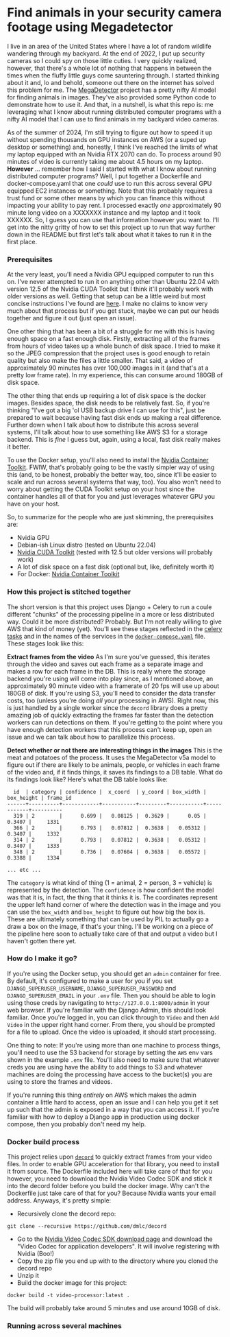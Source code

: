 # Find animals in your security camera footage using Megadetector

I live in an area of the United States where I have a lot of random wildlife
wandering through my backyard. At the end of 2022, I put up security cameras so
I could spy on those little cuties. I very quickly realized, however, that
there's a whole lot of nothing that happens in between the times when the
fluffy little guys come sauntering through. I started thinking about it and, lo
and behold, someone out there on the internet has solved this problem for me.
The [MegaDetector](https://github.com/agentmorris/MegaDetector) project has a
pretty nifty AI model for finding animals in images. They've also provided some
Python code to demonstrate how to use it. And that, in a nutshell, is what this
repo is: me leveraging what I know about running distributed computer programs
with a nifty AI model that I can use to find animals in my backyard video
cameras.

As of the summer of 2024, I'm still trying to figure out how to speed it up
without spending thousands on GPU instances on AWS (or a suped up desktop or
something) and, honestly, I think I've reached the limits of what my laptop
equipped with an Nvidia RTX 2070 can do. To process around 90 minutes of video
is currently taking me about 4.5 hours on my laptop. **However** ... remember
how I said I started with what I know about running distributed computer
programs? Well, I put together a Dockerfile and docker-compose.yaml that one
_could_ use to run this across several GPU equipped EC2 instances or something.
Note that this probably requires a trust fund or some other means by which you
can finance this without impacting your ability to pay rent. I processed
exactly _one_ approximately 90 minute long video on a XXXXXXX instance and my
laptop and it took XXXXXX. So, I guess you can use that information however you
want to. I'll get into the nitty gritty of how to set this project up to run
that way further down in the README but first let's talk about what it takes to
run it in the first place.

### Prerequisites

At the very least, you'll need a Nvidia GPU equipped computer to run this on.
I've never attempted to run it on anything other than Ubuntu 22.04 with version
12.5 of the Nvidia CUDA Toolkit but I think it'll probably work with older
versions as well. Getting that setup can be a little weird but most concise
instructions I've found are
[here](https://developer.nvidia.com/cuda-downloads). I make no claims to know
very much about that process but if you get stuck, maybe we can put our heads
together and figure it out (just open an issue).

One other thing that has been a bit of a struggle for me with this is having
enough space on a fast enough disk. Firstly, extracting all of the frames from
hours of video takes up a whole bunch of disk space. I tried to make it so the
JPEG compression that the project uses is good enough to retain quality but
also make the files a little smaller. That said, a video of approximately 90
minutes has over 100,000 images in it (and that's at a pretty low frame rate).
In my experience, this can consume around 180GB of disk space. 

The other thing that ends up requiring a lot of disk space is the docker
images. Besides space, the disk needs to be relatively fast. So, if you're
thinking "I've got a big 'ol USB backup drive I can use for this", just be
prepared to wait because having fast disk ends up making a real difference.
Further down when I talk about how to distribute this across several systems,
I'll talk about how to use something like AWS S3 for a storage backend. This is
_fine_ I guess but, again, using a local, fast disk really makes it better.

To use the Docker setup, you'll also need to install the [Nvidia Container
Toolkit](https://docs.nvidia.com/datacenter/cloud-native/container-toolkit/latest/install-guide.html).
FWIW, that's probably going to be the vastly simpler way of using this (and, to
be honest, probably the better way, too, since it'll be easier to scale and run
across several systems that way, too). You also won't need to worry about
getting the CUDA Toolkit setup on your host since the container handles all of
that for you and just leverages whatever GPU you have on your host. 

So, to summarize for the people who are just skimming, the prerequisites are:

* Nvidia GPU
* Debian-ish Linux distro (tested on Ubuntu 22.04)
* [Nvidia CUDA Toolkit](https://developer.nvidia.com/cuda-downloads) (tested with 12.5 but older versions will probably work)
* A lot of disk space on a fast disk (optional but, like, definitely worth it)
* For Docker: [Nvidia Container Toolkit](https://docs.nvidia.com/datacenter/cloud-native/container-toolkit/latest/install-guide.html)

### How this project is stitched together

The short version is that this project uses Django + Celery to run a coule
different "chunks" of the processing pipeline in a more or less distributed
way. Could it be more distributed? Probably. But I'm not really willing to give
AWS that kind of money (yet). You'll see these stages reflected in the [celery
tasks](processor/tasks.py) and in the names of the services in the
[`docker-compose.yaml`](docker-compose.yaml) file. These stages look like this:

**Extract frames from the video** As I'm sure you've guessed, this iterates
through the video and saves out each frame as a separate image and makes a row
for each frame in the DB. This is really where the storage backend you're using
will come into play since, as I mentioned above, an approximately 90 minute
video with a framerate of 20 fps will use up about 180GB of disk. If you're
using S3, you'll need to consider the data transfer costs, too (unless
you're doing _all_ your processing in AWS). Right now, this is just handled
by a single worker since the `decord` library does a pretty amazing job of
quickly extracting the frames far faster than the detection workers can run
detections on them. If you're getting to the point where you have enough
detection workers that this process can't keep up, open an issue and we can
talk about how to parallelize this process.  

**Detect whether or not there are interesting things in the images** This is
the meat and potatoes of the process. It uses the MegaDetector v5a model to
figure out if there are likely to be animals, people, or vehicles in each frame
of the video and, if it finds things, it saves its findings to a DB table. What
do its findings look like? Here's what the DB table looks like: 

```
  id  | category | confidence |  x_coord  | y_coord | box_width | box_height | frame_id 
------+----------+------------+-----------+---------+-----------+------------+----------
  319 | 2        |      0.699 |   0.08125 |  0.3629 |      0.05 |     0.3407 |     1331
  366 | 2        |      0.793 |   0.07812 |  0.3638 |   0.05312 |     0.3407 |     1332
  314 | 2        |      0.793 |   0.07812 |  0.3638 |   0.05312 |     0.3407 |     1333
  348 | 2        |      0.736 |   0.07604 |  0.3638 |   0.05572 |     0.3388 |     1334

... etc ...
```

The `category` is what kind of thing (1 = animal, 2 = person, 3 = vehicle) is
represented by the detection. The `confidence` is how confident the model was
that it is, in fact, the thing that it thinks it is. The coordinates represent
the upper left hand corner of where the detection was in the image and you can
use the `box_width` and `box_height` to figure out how big the box is. These
are ultimately something that can be used by PIL to actually go a draw a box on
the image, if that's your thing. I'll be working on a piece of the pipeline
here soon to actually take care of that and output a video but I haven't gotten
there yet. 

### How do I make it go?

If you're using the Docker setup, you should get an `admin` container for free.
By default, it's configured to make a user for you if you set
`DJANGO_SUPERUSER_USERNAME`, `DJANGO_SUPERUSER_PASSWORD` and
`DJANGO_SUPERUSER_EMAIL` in your `.env` file. Then you should be able to login
using those creds by navigating to `http://127.0.0.1:8000/admin` in your web
browser. If you're familiar with the Django Admin, this should look familiar.
Once you're logged in, you can click through to `Video` and then `Add Video` in
the upper right hand corner. From there, you should be prompted for a file to
upload. Once the video is uploaded, it should start processing. 

One thing to note: If you're using more than one machine to process things,
you'll need to use the S3 backend for storage by setting the `AWS` env vars
shown in the example `.env` file. You'll also need to make sure that whatever
creds you are using have the ability to add things to S3 and whatever machines
are doing the processing have access to the bucket(s) you are using to store
the frames and videos. 

If you're running this thing _entirely_ on AWS which makes the admin container
a little hard to access, open an issue and I can help you get it set up such
that the admin is exposed in a way that you can access it. If you're familiar
with how to deploy a Django app in production using docker compose, then you
probably don't need my help.

### Docker build process
This project relies upon [`decord`](https://github.com/dmlc/decord) to quickly
extract frames from your video files. In order to enable GPU acceleration for
that library, you need to install it from source. The Dockerfile included here
will take care of that for you however, you need to download the Nvidia Video
Codec SDK and stick it into the decord folder before you build the docker
image. Why can't the Dockerfile just take care of that for you? Because Nvidia
wants your email address. Anyways, it's pretty simple:

* Recursively clone the decord repo:
```
git clone --recursive https://github.com/dmlc/decord
```
* Go to the [Nvidia Video Codec SDK download
  page](https://developer.nvidia.com/nvidia-video-codec-sdk/download) and
  download the "Video Codec for application developers". It will involve
  registering with Nvidia (Boo!)
* Copy the zip file you end up with to the directory where you cloned the decord repo
* Unzip it
* Build the docker image for this project:
```
docker build -t video-processor:latest .
```

The build will probably take around 5 minutes and use around 10GB of disk.

### Running across several machines


